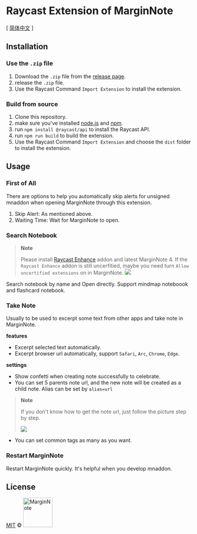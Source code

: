 # Raycast Extension of MarginNote
[ [简体中文](./README-ZH.md) ]

## Installation
### Use the `.zip` file
1. Download the `.zip` file from the [release page](https://github.com/moziar/MarginNote-raycast-extension/releases).
2. release the `.zip` file.
3. Use the Raycast Command `Import Extension` to install the extension.

### Build from source
1. Clone this repository.
2. make sure you've installed [node.js](https://nodejs.org/en/download/) and [npm](https://www.npmjs.com/get-npm).
3. run `npm install @raycast/api` to install the Raycast API.
4. run `npm run build` to build the extension.
5. Use the Raycast Command `Import Extension` and choose the `dist` folder to install the extension.

## Usage
### First of All
There are options to help you automatically skip alerts for unsigned mnaddon when opening MarginNote through this extension.

1. Skip Alert: As mentioned above.
2. Waiting Time: Wait for MarginNote to open.
### Search Notebook
> **Note**
>
> Please install [Raycast Enhance](https://github.com/marginnoteapp/raycast-enhance/releases) addon and latest MarginNote 4. If the `Raycast Enhance` addon is still uncerfitied, maybe you need turn `Allow uncertified extensions` on in MarginNote.
> ![](https://testmnbbs.oss-cn-zhangjiakou.aliyuncs.com/pic/20221116020801.png?x-oss-process=base_webp)

Search notebook by name and Open directly. Support mindmap noteboook and flashcard notebook.
### Take Note
Usually to be used to excerpt some text from other apps and take note in MarginNote.

**features**
- Excerpt selected text automatically.
- Excerpt browser url automatically, support `Safari`, `Arc`, `Chrome`, `Edge`.

**settings**
- Show confetti when creating note successfully to celebrate.
- You can set 5 parents note url, and the new note will be created as a child note. Alias can be set by `alias=url`
> **Note**
>
> If you don't know how to get the note url, just follow the picture step by step.
>
> ![](https://testmnbbs.oss-cn-zhangjiakou.aliyuncs.com/pic/20221116020639.png?x-oss-process=base_webp)
- You can set common tags as many as you want.
### Restart MarginNote
Restart MarginNote quickly. It's helpful when you develop mnaddon.
## License

<a href="https://github.com/marginnoteapp/raycast/blob/main/LICENSE">MIT</a> © <a href="https://github.com/marginnoteapp"><img src="https://testmnbbs.oss-cn-zhangjiakou.aliyuncs.com/pic/mn.png?x-oss-process=base_webp" alt="MarginNote" width="80"></a>